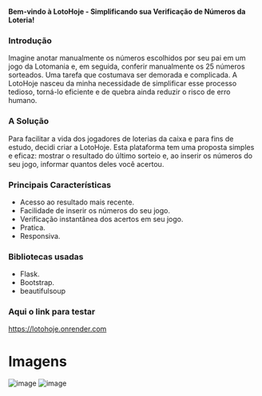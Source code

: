 **Bem-vindo à LotoHoje - Simplificando sua Verificação de Números da Loteria!**

### Introdução

Imagine anotar manualmente os números escolhidos por seu pai em um jogo da Lotomania e, em seguida, conferir manualmente os 25 números sorteados. Uma tarefa que costumava ser demorada e complicada. A LotoHoje nasceu da minha necessidade de simplificar esse processo tedioso, torná-lo eficiente e de quebra ainda reduzir o risco de erro humano.

### A Solução

Para facilitar a vida dos jogadores de loterias da caixa e para fins de estudo, decidi criar a LotoHoje. Esta plataforma tem uma proposta simples e eficaz: mostrar o resultado do último sorteio e, ao inserir os números do seu jogo, informar quantos deles você acertou.

### Principais Características

- Acesso ao resultado mais recente.
- Facilidade de inserir os números do seu jogo.
- Verificação instantânea dos acertos em seu jogo.
- Pratica.
- Responsiva.
  
### Bibliotecas usadas
- Flask.
- Bootstrap.
- beautifulsoup

### Aqui o link para testar
https://lotohoje.onrender.com


# Imagens
![image](https://github.com/levirenato/lotoHoje/assets/84652664/1d9c4388-045b-4287-8513-6d4af0401b9c)
![image](https://github.com/levirenato/lotoHoje/assets/84652664/11bf410d-5076-449d-a7ae-1d00fa7c872f)

